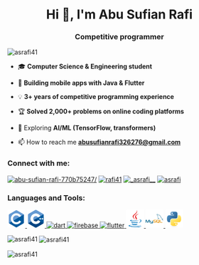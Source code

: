 <h1 align="center">Hi 👋, I'm Abu Sufian Rafi</h1>
<h3 align="center">Competitive programmer</h3>

<p align="left"> <img src="https://komarev.com/ghpvc/?username=asrafi41&label=Profile%20views&color=0e75b6&style=flat" alt="asrafi41" /> </p>

- 🎓 **Computer Science & Engineering student**

- 🚀 **Building mobile apps with Java & Flutter**

- 💡 **3+ years of competitive programming experience**

- 🏆 **Solved 2,000+ problems on online coding platforms**

- 🤖 Exploring **AI/ML (TensorFlow, transformers)**

- 📫 How to reach me **abusufianrafi326276@gmail.com**

<h3 align="left">Connect with me:</h3>
<p align="left">
<a href="https://linkedin.com/in/abu-sufian-rafi-770b75247/" target="blank"><img align="center" src="https://raw.githubusercontent.com/rahuldkjain/github-profile-readme-generator/master/src/images/icons/Social/linked-in-alt.svg" alt="abu-sufian-rafi-770b75247/" height="30" width="40" /></a>
<a href="https://www.codechef.com/users/rafi41" target="blank"><img align="center" src="https://cdn.jsdelivr.net/npm/simple-icons@3.1.0/icons/codechef.svg" alt="rafi41" height="30" width="40" /></a>
<a href="https://codeforces.com/profile/_asrafi__" target="blank"><img align="center" src="https://raw.githubusercontent.com/rahuldkjain/github-profile-readme-generator/master/src/images/icons/Social/codeforces.svg" alt="_asrafi__" height="30" width="40" /></a>
<a href="https://www.leetcode.com/asrafi" target="blank"><img align="center" src="https://raw.githubusercontent.com/rahuldkjain/github-profile-readme-generator/master/src/images/icons/Social/leet-code.svg" alt="asrafi" height="30" width="40" /></a>
</p>

<h3 align="left">Languages and Tools:</h3>
<p align="left"> <a href="https://www.cprogramming.com/" target="_blank" rel="noreferrer"> <img src="https://raw.githubusercontent.com/devicons/devicon/master/icons/c/c-original.svg" alt="c" width="40" height="40"/> </a> <a href="https://www.w3schools.com/cpp/" target="_blank" rel="noreferrer"> <img src="https://raw.githubusercontent.com/devicons/devicon/master/icons/cplusplus/cplusplus-original.svg" alt="cplusplus" width="40" height="40"/> </a> <a href="https://dart.dev" target="_blank" rel="noreferrer"> <img src="https://www.vectorlogo.zone/logos/dartlang/dartlang-icon.svg" alt="dart" width="40" height="40"/> </a> <a href="https://firebase.google.com/" target="_blank" rel="noreferrer"> <img src="https://www.vectorlogo.zone/logos/firebase/firebase-icon.svg" alt="firebase" width="40" height="40"/> </a> <a href="https://flutter.dev" target="_blank" rel="noreferrer"> <img src="https://www.vectorlogo.zone/logos/flutterio/flutterio-icon.svg" alt="flutter" width="40" height="40"/> </a> <a href="https://www.java.com" target="_blank" rel="noreferrer"> <img src="https://raw.githubusercontent.com/devicons/devicon/master/icons/java/java-original.svg" alt="java" width="40" height="40"/> </a> <a href="https://www.mysql.com/" target="_blank" rel="noreferrer"> <img src="https://raw.githubusercontent.com/devicons/devicon/master/icons/mysql/mysql-original-wordmark.svg" alt="mysql" width="40" height="40"/> </a> <a href="https://www.python.org" target="_blank" rel="noreferrer"> <img src="https://raw.githubusercontent.com/devicons/devicon/master/icons/python/python-original.svg" alt="python" width="40" height="40"/> </a> </p>

<p><img align="left" src="https://github-readme-stats.vercel.app/api/top-langs?username=asrafi41&show_icons=true&locale=en&layout=compact" alt="asrafi41" /></p>

<p>&nbsp;<img align="center" src="https://github-readme-stats.vercel.app/api?username=asrafi41&show_icons=true&locale=en" alt="asrafi41" /></p>

<p><img align="center" src="https://github-readme-streak-stats.herokuapp.com/?user=asrafi41&" alt="asrafi41" /></p>

